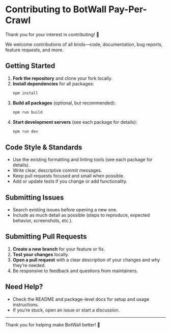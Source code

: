 # Contributing to BotWall Pay-Per-Crawl

Thank you for your interest in contributing! 🎉

We welcome contributions of all kinds—code, documentation, bug reports, feature requests, and more.

## Getting Started

1. **Fork the repository** and clone your fork locally.
2. **Install dependencies** for all packages:
   ```bash
   npm install
   ```
3. **Build all packages** (optional, but recommended):
   ```bash
   npm run build
   ```
4. **Start development servers** (see each package for details):
   ```bash
   npm run dev
   ```

## Code Style & Standards
- Use the existing formatting and linting tools (see each package for details).
- Write clear, descriptive commit messages.
- Keep pull requests focused and small when possible.
- Add or update tests if you change or add functionality.

## Submitting Issues
- Search existing issues before opening a new one.
- Include as much detail as possible (steps to reproduce, expected behavior, screenshots, etc.).

## Submitting Pull Requests
1. **Create a new branch** for your feature or fix.
2. **Test your changes** locally.
3. **Open a pull request** with a clear description of your changes and why they’re needed.
4. Be responsive to feedback and questions from maintainers.

## Need Help?
- Check the README and package-level docs for setup and usage instructions.
- If you’re stuck, open an issue or start a discussion.

---

Thank you for helping make BotWall better! 🚀 